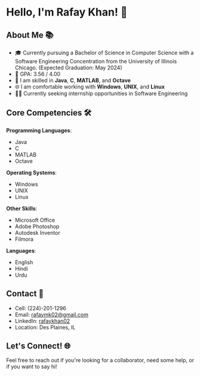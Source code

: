 # Hello, I'm Rafay Khan! 👋

## About Me 📚

- 🎓 Currently pursuing a Bachelor of Science in Computer Science with a Software Engineering Concentration from the University of Illinois Chicago. (Expected Graduation: May 2024)
- 📝 GPA: 3.56 / 4.00
- 🌱 I am skilled in **Java**, **C**, **MATLAB**, and **Octave**
- 🌐 I am comfortable working with **Windows**, **UNIX**, and **Linux**
- 🕵️‍♂️ Currently seeking internship opportunities in Software Engineering

## Core Competencies 🛠️

**Programming Languages**: 
- Java
- C
- MATLAB
- Octave

**Operating Systems**: 
- Windows
- UNIX
- Linux

**Other Skills**: 
- Microsoft Office
- Adobe Photoshop
- Autodesk Inventor
- Filmora

**Languages**: 
- English
- Hindi
- Urdu

## Contact 📧

- Cell: (224)-201-1296
- Email: [rafaymk02@gmail.com](mailto:rafaymk02@gmail.com)
- LinkedIn: [rafaykhan02](https://www.linkedin.com/in/rafaykhan02/)
- Location: Des Plaines, IL

## Let's Connect! 🌐

Feel free to reach out if you're looking for a collaborator, need some help, or if you want to say hi!

